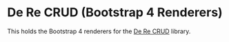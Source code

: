 # De Re CRUD (Bootstrap 4 Renderers)

This holds the Bootstrap 4 renderers for the [De Re CRUD](https://github.com/DeReCRUD/core) library.